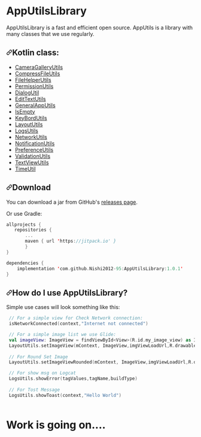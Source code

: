 # AppUtilsLibrary
AppUtilsLibrary is a fast and efficient open source. AppUtils is a library with many classes that we use regularly.


<h2><a id="user-content-how-do-i-use-glide" class="anchor" aria-hidden="true" href="#how-do-i-use-glide"><svg class="octicon octicon-link" viewBox="0 0 16 16" version="1.1" width="16" height="16" aria-hidden="true"><path fill-rule="evenodd" d="M7.775 3.275a.75.75 0 001.06 1.06l1.25-1.25a2 2 0 112.83 2.83l-2.5 2.5a2 2 0 01-2.83 0 .75.75 0 00-1.06 1.06 3.5 3.5 0 004.95 0l2.5-2.5a3.5 3.5 0 00-4.95-4.95l-1.25 1.25zm-4.69 9.64a2 2 0 010-2.83l2.5-2.5a2 2 0 012.83 0 .75.75 0 001.06-1.06 3.5 3.5 0 00-4.95 0l-2.5 2.5a3.5 3.5 0 004.95 4.95l1.25-1.25a.75.75 0 00-1.06-1.06l-1.25 1.25a2 2 0 01-2.83 0z"></path></svg></a>Kotlin class:</h2>

<ul>

<li><a href="https://github.com/Nishi2012-95/AppUtilsLibrary/blob/master/AppUtilsLibrary/src/main/java/com/nncc/appUtils/CameraGalleryUtils.kt">CameraGalleryUtils</a></li>
<li><a href="https://github.com/Nishi2012-95/AppUtilsLibrary/blob/master/AppUtilsLibrary/src/main/java/com/nncc/appUtils/CompressFileUtils.kt">CompressFileUtils</a></li>
<li><a href="https://github.com/Nishi2012-95/AppUtilsLibrary/blob/master/AppUtilsLibrary/src/main/java/com/nncc/appUtils/FileHelperUtils.kt"> FileHelperUtils</a></li>
<li><a href="https://github.com/Nishi2012-95/AppUtilsLibrary/blob/master/AppUtilsLibrary/src/main/java/com/nncc/appUtils/PermissionUtils.kt"> PermissionUtils</a></li>
<li><a href="https://github.com/Nishi2012-95/AppUtilsLibrary/blob/master/AppUtilsLibrary/src/main/java/com/nncc/appUtils/DialogUtil.kt"> DialogUtil</a></li>
<li><a href="https://github.com/Nishi2012-95/AppUtilsLibrary/blob/master/AppUtilsLibrary/src/main/java/com/nncc/appUtils/EditTextUtils.kt"> EditTextUtils</a></li>
<li><a href="https://github.com/Nishi2012-95/AppUtilsLibrary/blob/master/AppUtilsLibrary/src/main/java/com/nncc/appUtils/GeneralAppUtils.kt">GeneralAppUtils</a></li>
<li><a href="https://github.com/Nishi2012-95/AppUtilsLibrary/blob/master/AppUtilsLibrary/src/main/java/com/nncc/appUtils/IsEmpty.kt"> IsEmpty</a></li>
<li><a href="https://github.com/Nishi2012-95/AppUtilsLibrary/blob/master/AppUtilsLibrary/src/main/java/com/nncc/appUtils/KeyBordUtils.kt"> KeyBordUtils</a></li>
<li><a href="https://github.com/Nishi2012-95/AppUtilsLibrary/blob/master/AppUtilsLibrary/src/main/java/com/nncc/appUtils/LayoutUtils.kt">  LayoutUtils</a></li>
<li><a href="https://github.com/Nishi2012-95/AppUtilsLibrary/blob/master/AppUtilsLibrary/src/main/java/com/nncc/appUtils/LogsUtils.kt">  LogsUtils</a></li>
<li><a href="https://github.com/Nishi2012-95/AppUtilsLibrary/blob/master/AppUtilsLibrary/src/main/java/com/nncc/appUtils/NetworkUtils.kt">  NetworkUtils</a></li>
<li><a href="https://github.com/Nishi2012-95/AppUtilsLibrary/blob/master/AppUtilsLibrary/src/main/java/com/nncc/appUtils/NotificationUtils.kt"> NotificationUtils</a></li>
<li><a href="https://github.com/Nishi2012-95/AppUtilsLibrary/blob/master/AppUtilsLibrary/src/main/java/com/nncc/appUtils/PreferenceUtils.kt"> PreferenceUtils</a></li>
<li><a href="https://github.com/Nishi2012-95/AppUtilsLibrary/blob/master/AppUtilsLibrary/src/main/java/com/nncc/appUtils/ValidationUtils.kt"> ValidationUtils</a></li>
<li><a href="https://github.com/Nishi2012-95/AppUtilsLibrary/blob/master/AppUtilsLibrary/src/main/java/com/nncc/appUtils/TextViewUtils.kt"> TextViewUtils</a></li>
<li><a href="https://github.com/Nishi2012-95/AppUtilsLibrary/blob/master/AppUtilsLibrary/src/main/java/com/nncc/appUtils/TimeUtil.kt"> TimeUtil</a></li>
</ul>





<h2><a id="user-content-download" class="anchor" aria-hidden="true" href="#download"><svg class="octicon octicon-link" viewBox="0 0 16 16" version="1.1" width="16" height="16" aria-hidden="true"><path fill-rule="evenodd" d="M7.775 3.275a.75.75 0 001.06 1.06l1.25-1.25a2 2 0 112.83 2.83l-2.5 2.5a2 2 0 01-2.83 0 .75.75 0 00-1.06 1.06 3.5 3.5 0 004.95 0l2.5-2.5a3.5 3.5 0 00-4.95-4.95l-1.25 1.25zm-4.69 9.64a2 2 0 010-2.83l2.5-2.5a2 2 0 012.83 0 .75.75 0 001.06-1.06 3.5 3.5 0 00-4.95 0l-2.5 2.5a3.5 3.5 0 004.95 4.95l1.25-1.25a.75.75 0 00-1.06-1.06l-1.25 1.25a2 2 0 01-2.83 0z"></path></svg></a>Download</h2>
<p>You can download a jar from GitHub's <a href="https://github.com/nncc/AppUtilsLibrary/releases/">releases page</a>.</p>
<p>Or use Gradle:</p>

```Kotlin
allprojects {
   repositories {
       ...
       maven { url 'https://jitpack.io' }
       }
}

dependencies {
    implementation 'com.github.Nishi2012-95:AppUtilsLibrary:1.0.1'
}
 ```


<h2><a id="user-content-how-do-i-use-glide" class="anchor" aria-hidden="true" href="#how-do-i-use-glide"><svg class="octicon octicon-link" viewBox="0 0 16 16" version="1.1" width="16" height="16" aria-hidden="true"><path fill-rule="evenodd" d="M7.775 3.275a.75.75 0 001.06 1.06l1.25-1.25a2 2 0 112.83 2.83l-2.5 2.5a2 2 0 01-2.83 0 .75.75 0 00-1.06 1.06 3.5 3.5 0 004.95 0l2.5-2.5a3.5 3.5 0 00-4.95-4.95l-1.25 1.25zm-4.69 9.64a2 2 0 010-2.83l2.5-2.5a2 2 0 012.83 0 .75.75 0 001.06-1.06 3.5 3.5 0 00-4.95 0l-2.5 2.5a3.5 3.5 0 004.95 4.95l1.25-1.25a.75.75 0 00-1.06-1.06l-1.25 1.25a2 2 0 01-2.83 0z"></path></svg></a>How do I use AppUtilsLibrary?</h2>

<p>Simple use cases will look something like this:</p>

```Kotlin
 // For a simple view for Check Network connection:
 isNetworkConnected(context,"Internet not connected")

 // For a simple image list we use Glide:
 val imageView: ImageView = findViewById<View>(R.id.my_image_view) as ImageView
 LayoutUtils.setImageView(mContext, ImageView,imgViewLoadUrl,R.drawable.loading_spinner,R.drawable.img_error)
 
 // For Round Set Image
 LayoutUtils.setImageViewRounded(mContext, ImageView,imgViewLoadUrl,R.drawable.loading_spinner,R.drawable.img_error)

 // For show msg on Logcat
 LogsUtils.showError(tagValues,tagName,buildType)
 
 // For Tost Message
 LogsUtils.showToast(context,"Hello World")
 
```
# Work is going on....
